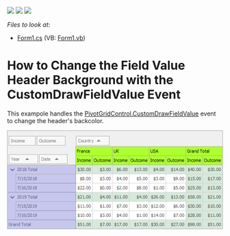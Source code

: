 <!-- default badges list -->
![](https://img.shields.io/endpoint?url=https://codecentral.devexpress.com/api/v1/VersionRange/128581697/21.2.3%2B)
[![](https://img.shields.io/badge/Open_in_DevExpress_Support_Center-FF7200?style=flat-square&logo=DevExpress&logoColor=white)](https://supportcenter.devexpress.com/ticket/details/E2809)
[![](https://img.shields.io/badge/📖_How_to_use_DevExpress_Examples-e9f6fc?style=flat-square)](https://docs.devexpress.com/GeneralInformation/403183)
<!-- default badges end -->
<!-- default file list -->
*Files to look at*:

* [Form1.cs](./CS/WindowsApplication53/Form1.cs) (VB: [Form1.vb](./VB/WindowsApplication53/Form1.vb))
<!-- default file list end -->
# How to Change the Field Value Header Background with the CustomDrawFieldValue Event

This exampole handles the [PivotGridControl.CustomDrawFieldValue](https://docs.devexpress.com/WindowsForms/DevExpress.XtraPivotGrid.PivotGridControl.CustomDrawFieldValue) event to change the header's backcolor.

![screenshot](/images/screenshot.png)
